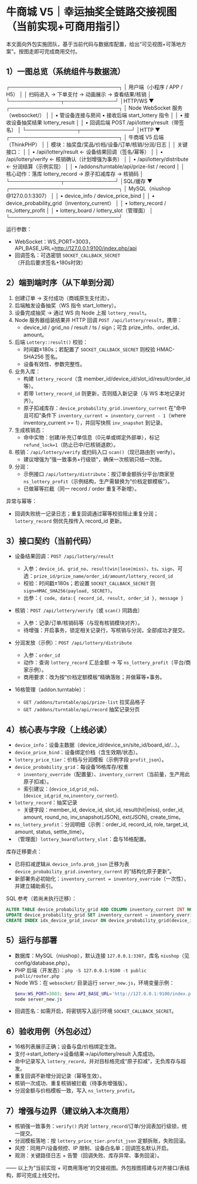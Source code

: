 # 牛商城 V5｜幸运抽奖全链路交接视图（当前实现+可商用指引）

本文面向外包实施团队，基于当前代码与数据库配置，给出“可见视图+可落地方案”。按图走即可完成商用交付。

## 1）一图总览（系统组件与数据流）

┌──────────────────────────────┐
│            用户端（小程序 / APP / H5）            │
│  扫码进入 → 下单支付 → 动画展示 → 查看结果/核销      │
└──────────────┬──────────────┘
               │HTTP/WS
               ▼
┌──────────────────────────────┐
│         Node WebSocket 服务（websocket/）        │
│  • 管设备连接与房间 • 接收后端 start_lottery 指令    │
│  • 接收设备抽奖结果 lottery_result                │
│  • 回调后端 POST /api/lottery/result（带签名）       │
└──────────────┬──────────────┘
               │HTTP
               ▼
┌──────────────────────────────┐
│            牛商城 V5 后端（ThinkPHP）            │
│  模块：抽奖盘/奖品/价档/设备/订单/核销/分润/日志       │
│  关键接口：                                      │
│  • /api/lottery/result  ← 设备结果回调（签名/幂等）    │
│  • /api/lottery/verify  ← 核销确认（计划增强为事务）    │
│  • /api/lottery/distribute ← 分润结算（示例实现）       │
│  • /addons/turntable/api/prize-list / record      │
│  核心动作：落库 lottery_record → 原子扣减库存 → 核销码 │
└──────────────┬──────────────┘
               │SQL/缓存
               ▼
┌──────────────────────────────┐
│           MySQL（niushop @127.0.0.1:3307）       │
│  • device_info / device_price_bind               │
│  • device_probability_grid（inventory_current）   │
│  • lottery_record / ns_lottery_profit            │
│  • lottery_board / lottery_slot（管理面）         │
└──────────────────────────────┘

运行参数：
- WebSocket：WS_PORT=3003，API_BASE_URL=http://127.0.0.1:9100/index.php/api
- 回调签名：可选密钥 `SOCKET_CALLBACK_SECRET`（开启后要求签名+180s时效）

## 2）端到端时序（从下单到分润）

1. 创建订单 → 支付成功（商城原生支付流）。
2. 后端触发设备抽奖（WS 指令 start_lottery）。
3. 设备完成抽奖 → 通过 WS 向 Node 上报 `lottery_result`。
4. Node 服务器组装结果并 HTTP 回调 `POST /api/lottery/result`，携带：
   - device_id / grid_no / result / ts / sign；可含 prize_info、order_id、amount。
5. 后端 `Lottery::result()` 校验：
   - 时间戳±180s；若配置了 `SOCKET_CALLBACK_SECRET` 则校验 HMAC-SHA256 签名。
   - 设备有效性、参数完整性。
6. 业务入库：
   - 构建 `lottery_record`（含 member_id/device_id/slot_id/result/order_id 等）。
   - 若带 `lottery_record_id` 则更新，否则插入新记录（与 WS 本地记录对齐）。
   - 原子扣减库存：`device_probability_grid.inventory_current` 在“命中且可扣”条件下 `inventory_current = inventory_current - 1`（where inventory_current >= 1），并回写快照 `inv_snapshot` 到记录。
7. 生成核销态：
   - 命中实物：创建/补充订单信息（0元单或绑定外部单），标记 `refund_lock=1`（防止已中/已核销退款）。
8. 核销：`/api/lottery/verify` 或扫码入口 `scan()`（现已路由到 verify）。
   - 建议增强为“强一致事务+行级锁”，确保一次核销只结一次账。
9. 分润：
   - 示例接口 `/api/lottery/distribute`：按订单金额拆分平台/商家至 `ns_lottery_profit`（示例结构，生产需替换为“价档定额模板”）。
   - 已做幂等拦截（同一 record / order 重复不新增）。

异常与幂等：
- 回调失败统一记录日志；重复回调通过幂等校验阻止重复分润；`lottery_record` 侧优先按传入 record_id 更新。

## 3）接口契约（当前代码）

- 设备结果回调：`POST /api/lottery/result`
  - 入参：`device_id`、`grid_no`、`result(win|lose|miss)`、`ts`、`sign`、可选：`prize_id/prize_name/order_id/amount/lottery_record_id`
  - 校验：时间戳±180s；若设置 `SOCKET_CALLBACK_SECRET` 则 `sign=HMAC_SHA256(payload, SECRET)`。
  - 出参：`{ code, data:{ record_id, result, order_id }, message }`

- 核销：`POST /api/lottery/verify`（或 `scan()` 同路由）
  - 入参：记录/订单/核销码等（与现有核销模块对齐）。
  - 待增强：开启事务，锁定相关记录行，写核销与分润，全部成功才提交。

- 分润发放（示例）：`POST /api/lottery/distribute`
  - 入参：`order_id`
  - 动作：查询 `lottery_record` 汇总金额 → 写 `ns_lottery_profit`（平台/商家示例）。
  - 商用要求：改为按“价档定额模板”精确落账；并做幂等+事务。

- 16格管理（addon.turntable）：
  - `GET /addons/turntable/api/prize-list` 拉奖品格子
  - `GET /addons/turntable/api/record` 抽奖记录分页

## 4）核心表与字段（上线必读）

- `device_info`：设备主数据（device_id/device_sn/site_id/board_id/...）。
- `device_price_bind`：设备绑定价档（含生效期/状态）。
- `lottery_price_tier`：价档与分润模板（示例字段 `profit_json`）。
- `device_probability_grid`：每设备16格库存/权重
  - `inventory_override`（配置量）、`inventory_current`（当前量，生产用此原子扣减）。
  - 索引建议：(`device_id`,`grid_no`)、(`device_id`,`grid_no`,`inventory_current`).
- `lottery_record`：抽奖记录
  - 关键字段：member_id, device_id, slot_id, result(hit|miss), order_id, amount, round_no, inv_snapshot(JSON), ext(JSON), create_time。
- `ns_lottery_profit`：分润明细（示例：order_id, record_id, role, target_id, amount, status, settle_time）。
- （管理面）`lottery_board`/`lottery_slot`：盘与16格配置。

库存迁移要点：
- 已将扣减逻辑从 `device_info.prob_json` 迁移为表 `device_probability_grid.inventory_current` 的“结构化原子更新”。
- 新部署务必初始化：`inventory_current = inventory_override`（一次性），并建立辅助索引。

SQL 参考（若尚未执行迁移）：
```sql
ALTER TABLE device_probability_grid ADD COLUMN inventory_current INT NOT NULL DEFAULT 0 AFTER inventory_override;
UPDATE device_probability_grid SET inventory_current = inventory_override WHERE inventory_current = 0;
CREATE INDEX idx_device_grid_invcur ON device_probability_grid(device_id, grid_no, inventory_current);
```

## 5）运行与部署

- 数据库：MySQL（niushop），默认连接 `127.0.0.1:3307`，库名 `niushop`（见 config/database.php）。
- PHP 后端（开发态）：`php -S 127.0.0.1:9100 -t public public/router.php`
- Node WS：在 `websocket/` 目录运行 `server_new.js`，环境变量示例：
  ```powershell
  $env:WS_PORT=3003; $env:API_BASE_URL='http://127.0.0.1:9100/index.php/api'; $env:ENV_MODE='local'; $env:FORCE_DEVICE_REGISTER='true'
  node server_new.js
  ```
- 回调签名：如需开启，将密钥写入运行环境 `SOCKET_CALLBACK_SECRET`。

## 6）验收用例（外包必过）

- 16格列表展示正确；设备与盘/价档绑定生效。
- 支付→start_lottery→设备结果→/api/lottery/result 入库成功。
- 命中记录写入 `lottery_record`，并对目标格完成“原子扣减”，无负库存与超发。
- 重复回调不新增分润记录（幂等生效）。
- 核销一次成功、重复核销被拦截（待事务增强版）。
- 分润金额与价档模板一致，写入 `ns_lottery_profit`。

## 7）增强与边界（建议纳入本次商用）

- 核销强一致事务：`verify()` 内对 `lottery_record`/订单/分润表加行级锁，统一提交。
- 分润模板落地：按 `lottery_price_tier.profit_json` 定额拆账，失败回滚。
- 风控：同用户/设备频控、IP 限制、设备白名单；回调签名默认开启。
- 观测：关键路径日志 + 告警（回调失败、库存异常、事务回滚）。

—— 以上为“当前实现 + 可商用落地”的交接视图。外包按图搭建与对齐接口/表结构，即可完成上线交付。